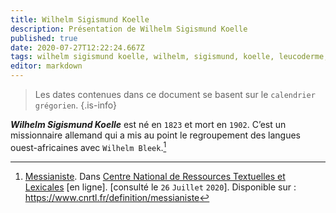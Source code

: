```yaml
---
title: Wilhelm Sigismund Koelle
description: Présentation de Wilhelm Sigismund Koelle
published: true
date: 2020-07-27T12:22:24.667Z
tags: wilhelm sigismund koelle, wilhelm, sigismund, koelle, leucoderme, linguistique, langue ouest-africaine, langue de l’ouest, pionnier, allemand, missionanire
editor: markdown
---
```


> Les dates contenues dans ce document se basent sur le `calendrier grégorien`.
{.is-info}

***Wilhelm Sigismund Koelle*** est né en `1823` et mort en `1902`. C’est un missionnaire allemand qui a mis au point le regroupement des langues ouest-africaines avec `Wilhelm Bleek`.[^1]

[^1]: [Messianiste](https://www.cnrtl.fr/definition/messianiste). Dans [Centre National de Ressources Textuelles et Lexicales](https://www.cnrtl.fr/) [en ligne]. [consulté le `26` `Juillet` `2020`]. Disponible sur : https://www.cnrtl.fr/definition/messianiste
